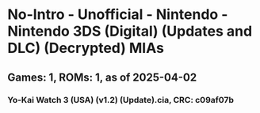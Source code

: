 # No-Intro - Unofficial - Nintendo - Nintendo 3DS (Digital) (Updates and DLC) (Decrypted) MIAs
## Games: 1, ROMs: 1, as of 2025-04-02

### Yo-Kai Watch 3 (USA) (v1.2) (Update).cia, CRC: c09af07b
